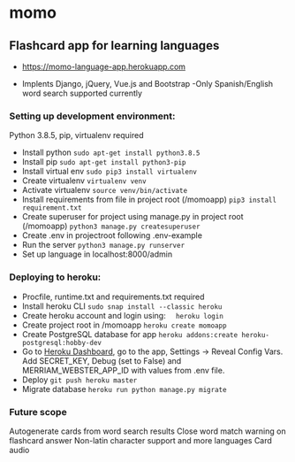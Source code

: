# momo
## Flashcard app for learning languages 

- https://momo-language-app.herokuapp.com

- Implents Django, jQuery, Vue.js and Bootstrap
-Only Spanish/English word search supported currently

### Setting up development environment:
Python 3.8.5, pip, virtualenv required
- Install python 
``` sudo apt-get install python3.8.5 ``` 
- Install pip
 ```sudo apt-get install python3-pip ``` 
 - Install virtual env
 ```sudo pip3 install virtualenv ```
 - Create virtualenv
``` virtualenv venv ```
- Activate virtualenv
``` source venv/bin/activate ```
- Install requirements from file in project root (/momoapp)
``` pip3 install requirement.txt ```
- Create superuser for project using manage.py in project root (/momoapp)
``` python3 manage.py createsuperuser ```
- Create .env in projectroot following .env-example
- Run the server
``` python3 manage.py runserver ```
- Set up language in localhost:8000/admin


### Deploying to heroku:
- Procfile, runtime.txt and  requirements.txt required
- Install heroku CLI
``` sudo snap install --classic heroku ```
- Create heroku account and login using:
```  heroku login```
- Create project root in /momoapp
``` heroku create momoapp ```
- Create PostgreSQL database for app
``` heroku addons:create heroku-postgresql:hobby-dev ```
- Go to [Heroku Dashboard](https://id.heroku.com/login), go to the app, Settings -> Reveal Config Vars. Add SECRET_KEY, Debug (set to False) and MERRIAM_WEBSTER_APP_ID with values from .env file.
- Deploy
``` git push heroku master ```
- Migrate database
``` heroku run python manage.py migrate ```

### Future scope
Autogenerate cards from word search results
Close word match warning on flashcard answer
Non-latin character support and more languages
Card audio
